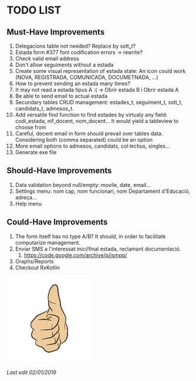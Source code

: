 # TODO LIST

## Must-Have Improvements

1. Delegacions table not needed? Replace by sstt_t?
1. Estada form #377 font codification errors -> rewrite?
1. Check valid email address
1. Don't allow seguiments without a estada
1. Create some visual representation of estada state: An icon could work (NOVA, REGISTRADA, COMUNICADA, DOCUMETNADA, ...)
1. How to prevent sending an estada many times?
1. It may not read a estada tipus A :( -> Obrir estada B i Obrir estada A
1. Be able to send email to actual estada
1. Secundary tables CRUD management: estades_t, seguiment_t, sstt_t, candidats_t, admesos_t.
1. Add versatile find function to find estades by virtualy any field: codi_estada, nif_docent, nom_docent... It would yield a tableview to choose from
1. Careful, docent email in form should prevail over tables data. Considering both (comma separated) could be an option
1. More email options to admesos, candidats, col·lectius, singles...
1. Generate exe file

## Should-Have Improvements

1. Data validation beyond null/empty: movile, date, email...
1. Settings menu: nom cap, nom funcionari, nom Departament d'Educació, adreça...
1. Help menu

## Could-Have Improvements

1. The form itself has no type A/B? It should, in order to facilitate computarize management.
1. Enviar SMS a l'interessat inici/final estada, reclamant documentació.
    1. https://code.google.com/archive/p/jsmpp/
1. Graphs/Reports
1. Checkout RxKotlin

![Thumb Up](./thumb_up.jpg)

###### Last edit 02/01/2019